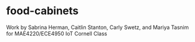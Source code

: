 # food-cabinets

Work by Sabrina Herman, Caitlin Stanton, Carly Swetz, and Mariya Tasnim for MAE4220/ECE4950 IoT Cornell Class
